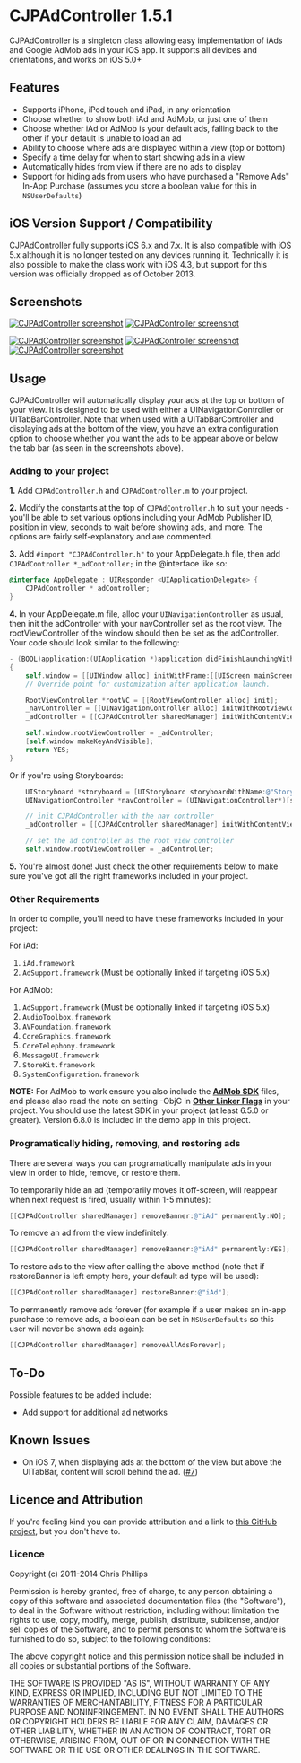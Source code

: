 # CJPAdController 1.5.1

CJPAdController is a singleton class allowing easy implementation of iAds and Google AdMob ads in your iOS app. It supports all devices and orientations, and works on iOS 5.0+

## Features
* Supports iPhone, iPod touch and iPad, in any orientation
* Choose whether to show both iAd and AdMob, or just one of them
* Choose whether iAd or AdMob is your default ads, falling back to the other if your default is unable to load an ad
* Ability to choose where ads are displayed within a view (top or bottom)
* Specify a time delay for when to start showing ads in a view
* Automatically hides from view if there are no ads to display
* Support for hiding ads from users who have purchased a "Remove Ads" In-App Purchase (assumes you store a boolean value for this in `NSUserDefaults`)

## iOS Version Support / Compatibility
CJPAdController fully supports iOS 6.x and 7.x. It is also compatible with iOS 5.x although it is no longer tested on any devices running it. Technically it is also possible to make the class work with iOS 4.3, but support for this version was officially dropped as of October 2013.

## Screenshots

[![CJPAdController screenshot](http://i.imgur.com/6PMvwBom.png)](http://i.imgur.com/6PMvwBo.png) [![CJPAdController screenshot](http://i.imgur.com/hLGgUkZm.png)](http://i.imgur.com/hLGgUkZ.png)

[![CJPAdController screenshot](http://i.imgur.com/c0mvCv2m.png)](http://i.imgur.com/c0mvCv2.png) [![CJPAdController screenshot](http://i.imgur.com/MFA5gqkm.png)](http://i.imgur.com/MFA5gqk.png) [![CJPAdController screenshot](http://i.imgur.com/MFXBdskm.png)](http://i.imgur.com/MFXBdsk.png)

## Usage

CJPAdController will automatically display your ads at the top or bottom of your view. It is designed to be used with either a UINavigationController or UITabBarController. Note that when used with a UITabBarController and displaying ads at the bottom of the view, you have an extra configuration option to choose whether you want the ads to be appear above or below the tab bar (as seen in the screenshots above).

### Adding to your project

**1.** Add `CJPAdController.h` and `CJPAdController.m` to your project.

**2.** Modify the constants at the top of `CJPAdController.h` to suit your needs - you'll be able to set various options including your AdMob Publisher ID, position in view, seconds to wait before showing ads, and more. The options are fairly self-explanatory and are commented.

**3.** Add `#import "CJPAdController.h"` to your AppDelegate.h file, then add `CJPAdController *_adController;` in the @interface like so:

```objective-c
@interface AppDelegate : UIResponder <UIApplicationDelegate> {
    CJPAdController *_adController;
}
```

**4.** In your AppDelegate.m file, alloc your `UINavigationController` as usual, then init the adController with your navController set as the root view. The rootViewController of the window should then be set as the adController. Your code should look similar to the following:

```objective-c
- (BOOL)application:(UIApplication *)application didFinishLaunchingWithOptions:(NSDictionary *)launchOptions
{
    self.window = [[UIWindow alloc] initWithFrame:[[UIScreen mainScreen] bounds]];
    // Override point for customization after application launch.

    RootViewController *rootVC = [[RootViewController alloc] init];
    _navController = [[UINavigationController alloc] initWithRootViewController:rootVC];
    _adController = [[CJPAdController sharedManager] initWithContentViewController:_navController];

    self.window.rootViewController = _adController;
    [self.window makeKeyAndVisible];
    return YES;
}
```

Or if you're using Storyboards:

```objective-c
    UIStoryboard *storyboard = [UIStoryboard storyboardWithName:@"StoryboardName" bundle:nil];
    UINavigationController *navController = (UINavigationController*)[storyboard instantiateInitialViewController];

    // init CJPAdController with the nav controller
    _adController = [[CJPAdController sharedManager] initWithContentViewController:navController];

    // set the ad controller as the root view controller
    self.window.rootViewController = _adController;
```

**5.** You're almost done! Just check the other requirements below to make sure you've got all the right frameworks included in your project.

### Other Requirements
In order to compile, you'll need to have these frameworks included in your project:

For iAd:

  1. `iAd.framework`
  2. `AdSupport.framework` (Must be optionally linked if targeting iOS 5.x)

For AdMob:

  1. `AdSupport.framework` (Must be optionally linked if targeting iOS 5.x)
  2. `AudioToolbox.framework`
  3. `AVFoundation.framework`
  4. `CoreGraphics.framework`
  5. `CoreTelephony.framework`
  6. `MessageUI.framework`
  7. `StoreKit.framework`
  8. `SystemConfiguration.framework`


**NOTE:** For AdMob to work ensure you also include the [**AdMob SDK**](https://developers.google.com/mobile-ads-sdk/download#downloadios) files, and please also read the note on setting -ObjC in [**Other Linker Flags**](https://developers.google.com/mobile-ads-sdk/docs/) in your project. You should use the latest SDK in your project (at least 6.5.0 or greater). Version 6.8.0 is included in the demo app in this project.


### Programatically hiding, removing, and restoring ads
There are several ways you can programatically manipulate ads in your view in order to hide, remove, or restore them.

To temporarily hide an ad (temporarily moves it off-screen, will reappear when next request is fired, usually within 1-5 minutes):
```objective-c
[[CJPAdController sharedManager] removeBanner:@"iAd" permanently:NO];
```

To remove an ad from the view indefinitely:
```objective-c
[[CJPAdController sharedManager] removeBanner:@"iAd" permanently:YES];
```

To restore ads to the view after calling the above method (note that if restoreBanner is left empty here, your default ad type will be used):
```objective-c
[[CJPAdController sharedManager] restoreBanner:@"iAd"];
```

To permanently remove ads forever (for example if a user makes an in-app purchase to remove ads, a boolean can be set in `NSUserDefaults` so this user will never be shown ads again):
```objective-c
[[CJPAdController sharedManager] removeAllAdsForever];
```

## To-Do
Possible features to be added include:

* Add support for additional ad networks

## Known Issues
* On iOS 7, when displaying ads at the bottom of the view but above the UITabBar, content will scroll behind the ad. ([#7](https://github.com/chrisjp/CJPAdController/issues/7))


## Licence and Attribution
If you're feeling kind you can provide attribution and a link to [this GitHub project](https://github.com/chrisjp/CJPAdController), but you don't have to.

### Licence
Copyright (c) 2011-2014 Chris Phillips

Permission is hereby granted, free of charge, to any person obtaining a copy
of this software and associated documentation files (the "Software"), to deal
in the Software without restriction, including without limitation the rights
to use, copy, modify, merge, publish, distribute, sublicense, and/or sell
copies of the Software, and to permit persons to whom the Software is
furnished to do so, subject to the following conditions:

The above copyright notice and this permission notice shall be included
in all copies or substantial portions of the Software.

THE SOFTWARE IS PROVIDED "AS IS", WITHOUT WARRANTY OF ANY KIND, EXPRESS OR
IMPLIED, INCLUDING BUT NOT LIMITED TO THE WARRANTIES OF MERCHANTABILITY,
FITNESS FOR A PARTICULAR PURPOSE AND NONINFRINGEMENT. IN NO EVENT SHALL THE
AUTHORS OR COPYRIGHT HOLDERS BE LIABLE FOR ANY CLAIM, DAMAGES OR OTHER
LIABILITY, WHETHER IN AN ACTION OF CONTRACT, TORT OR OTHERWISE, ARISING FROM,
OUT OF OR IN CONNECTION WITH THE SOFTWARE OR THE USE OR OTHER DEALINGS IN
THE SOFTWARE.
